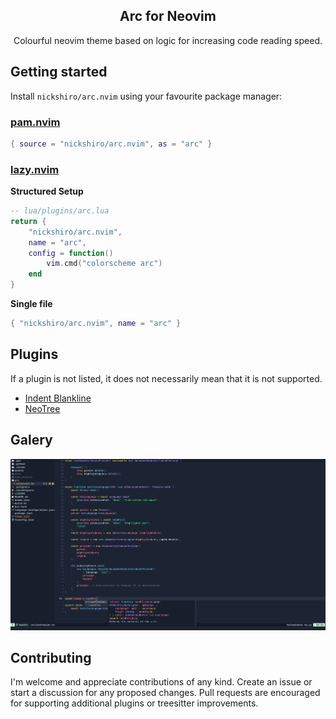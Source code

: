 <p align="center">    
    <h2 align="center">Arc for Neovim</h2>
</p>

<p align="center">Colourful neovim theme based on logic for increasing code reading speed.</p>

## Getting started

Install `nickshiro/arc.nvim` using your favourite package manager:

### [pam.nvim](https://github.com/mvllow/pam.nvim)

```lua
{ source = "nickshiro/arc.nvim", as = "arc" }
```

### [lazy.nvim](https://lazy.folke.io/installation)

**Structured Setup**

```lua
-- lua/plugins/arc.lua
return {
	"nickshiro/arc.nvim",
	name = "arc",
	config = function()
		vim.cmd("colorscheme arc")
	end
}
```

**Single file**

```lua
{ "nickshiro/arc.nvim", name = "arc" }
```

## Plugins

If a plugin is not listed, it does not necessarily mean that it is not supported.

- [Indent Blankline](https://github.com/lukas-reineke/indent-blankline.nvim) 
- [NeoTree](https://github.com/nvim-neo-tree/neo-tree.nvim)

## Galery

![Arc Theme](./readme/screenshot.png)

## Contributing

I'm welcome and appreciate contributions of any kind. Create an issue or start a discussion for any proposed changes. Pull requests are encouraged for supporting additional plugins or treesitter improvements.
